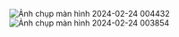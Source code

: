 ![Ảnh chụp màn hình 2024-02-24 004432](https://github.com/baongoc99/UIDesign/assets/108125882/713b060c-8790-4967-a62b-1d29493b1850)
![Ảnh chụp màn hình 2024-02-24 003854](https://github.com/baongoc99/UIDesign/assets/108125882/43e53859-f7fa-4739-a046-7b609800aaab)
